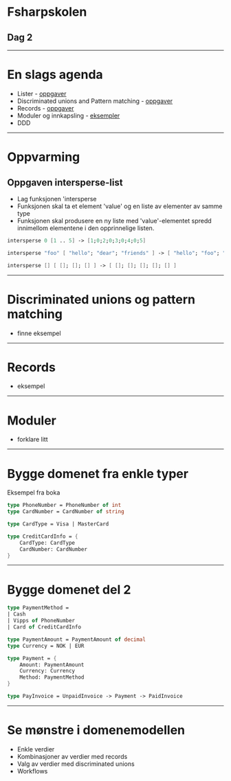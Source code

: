    <!-- class: center, middle -->

# Fsharpskolen
## Dag 2

---

# En slags agenda
* Lister - [oppgaver](lister)
* Discriminated unions and Pattern matching - [oppgaver](pattern-matching)
* Records - [oppgaver](records)
* Moduler og innkapsling - [eksempler](modules)
* DDD

---
# Oppvarming
## Oppgaven intersperse-list
* Lag funksjonen 'intersperse
* Funksjonen skal ta et element 'value' og en liste av elementer av samme type
* Funksjonen skal produsere en ny liste med 'value'-elementet spredd innimellom elementene i den opprinnelige listen.

```fsharp
intersperse 0 [1 .. 5] -> [1;0;2;0;3;0;4;0;5]
```

```fsharp
intersperse "foo" [ "hello"; "dear"; "friends" ] -> [ "hello"; "foo"; "dear"; "foo"; "friends" ]
```

```fsharp
intersperse [] [ []; []; [] ] -> [ []; []; []; []; [] ]
```

---

# Discriminated unions og pattern matching

- finne eksempel
---

# Records
- eksempel
---

# Moduler
- forklare litt
---

# Bygge domenet fra enkle typer
Eksempel fra boka

```fsharp
type PhoneNumber = PhoneNumber of int
type CardNumber = CardNumber of string
```

```fsharp
type CardType = Visa | MasterCard
```

```fsharp
type CreditCardInfo = {
    CardType: CardType
    CardNumber: CardNumber
}
```

---

# Bygge domenet del 2

```fsharp
type PaymentMethod = 
| Cash
| Vipps of PhoneNumber
| Card of CreditCardInfo
```

```fsharp
type PaymentAmount = PaymentAmount of decimal
type Currency = NOK | EUR
```

```fsharp
type Payment = {
    Amount: PaymentAmount
    Currency: Currency
    Method: PaymentMethod
}
```

```fsharp
type PayInvoice = UnpaidInvoice -> Payment -> PaidInvoice
```

---

# Se mønstre i domenemodellen

* Enkle verdier
* Kombinasjoner av verdier med records
* Valg av verdier med discriminated unions
* Workflows


```fsharp
```
